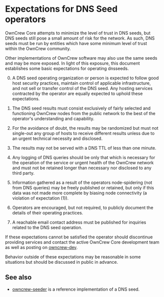 Expectations for DNS Seed operators
====================================

OwnCrew Core attempts to minimize the level of trust in DNS seeds,
but DNS seeds still pose a small amount of risk for the network.
As such, DNS seeds must be run by entities which have some minimum
level of trust within the OwnCrew community.

Other implementations of OwnCrew software may also use the same
seeds and may be more exposed. In light of this exposure, this
document establishes some basic expectations for operating dnsseeds.

0. A DNS seed operating organization or person is expected to follow good
host security practices, maintain control of applicable infrastructure,
and not sell or transfer control of the DNS seed. Any hosting services
contracted by the operator are equally expected to uphold these expectations.

1. The DNS seed results must consist exclusively of fairly selected and
functioning OwnCrew nodes from the public network to the best of the
operator's understanding and capability.

2. For the avoidance of doubt, the results may be randomized but must not
single-out any group of hosts to receive different results unless due to an
urgent technical necessity and disclosed.

3. The results may not be served with a DNS TTL of less than one minute.

4. Any logging of DNS queries should be only that which is necessary
for the operation of the service or urgent health of the OwnCrew
network and must not be retained longer than necessary nor disclosed
to any third party.

5. Information gathered as a result of the operators node-spidering
(not from DNS queries) may be freely published or retained, but only
if this data was not made more complete by biasing node connectivity
(a violation of expectation (1)).

6. Operators are encouraged, but not required, to publicly document the
details of their operating practices.

7. A reachable email contact address must be published for inquiries
related to the DNS seed operation.

If these expectations cannot be satisfied the operator should
discontinue providing services and contact the active OwnCrew
Core development team as well as posting on
[owncrew-dev](https://groups.google.com/g/owncrewdev).

Behavior outside of these expectations may be reasonable in some
situations but should be discussed in public in advance.

See also
----------
- [owncrew-seeder](https://github.com/sipa/owncrew-seeder) is a reference implementation of a DNS seed.
